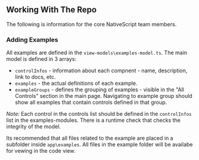 ## Working With The Repo
The following is information for the core NativeScript team members.

### Adding Examples
All examples are defined in the `view-models\examples-model.ts`. The main model is defined in 3 arrays:
 - `controlInfos` - information about each compnent - name, description, link to docs, etc.
 - `examples` - the actual definitions of each example. 
 - `exampleGroups` - defines the grouping of examples - visible in the "All Controls" section in the main page. Navigating to example group should show all examples that contain controls defined in that group.

*Note:* Each control in the controls list should be defined in the `controlInfos` list in the examples-modules. There is a runtime check that checks the integrity of the model.

Its recommended that all files related to the example are placed in a subfolder inside `app\examples`. All files in the example folder will be availabe for vewing in the code view.
